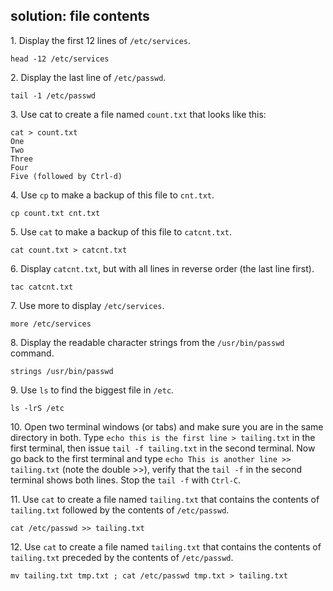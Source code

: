## solution: file contents

1\. Display the first 12 lines of `/etc/services`.

    head -12 /etc/services

2\. Display the last line of `/etc/passwd`.

    tail -1 /etc/passwd

3\. Use cat to create a file named `count.txt` that looks like this:

    cat > count.txt
    One
    Two
    Three
    Four
    Five (followed by Ctrl-d)

4\. Use `cp` to make a backup of this file to `cnt.txt`.

    cp count.txt cnt.txt

5\. Use `cat` to make a backup of this file to `catcnt.txt`.

    cat count.txt > catcnt.txt

6\. Display `catcnt.txt`, but with all lines in reverse order (the last
line first).

    tac catcnt.txt

7\. Use more to display `/etc/services`.

    more /etc/services

8\. Display the readable character strings from the `/usr/bin/passwd`
command.

    strings /usr/bin/passwd

9\. Use `ls` to find the biggest file in `/etc`.

    ls -lrS /etc

10\. Open two terminal windows (or tabs) and make sure you are in the
same directory in both. Type `echo this is the first line > tailing.txt`
in the first terminal, then issue `tail -f tailing.txt` in the second
terminal. Now go back to the first terminal and type
`echo This is another line >> tailing.txt` (note the double \>\>),
verify that the `tail -f` in the second terminal shows both lines. Stop
the `tail -f` with `Ctrl-C`.

11\. Use `cat` to create a file named `tailing.txt` that contains the
contents of `tailing.txt` followed by the contents of `/etc/passwd`.

    cat /etc/passwd >> tailing.txt

12\. Use `cat` to create a file named `tailing.txt` that contains the
contents of `tailing.txt` preceded by the contents of `/etc/passwd`.

    mv tailing.txt tmp.txt ; cat /etc/passwd tmp.txt > tailing.txt
